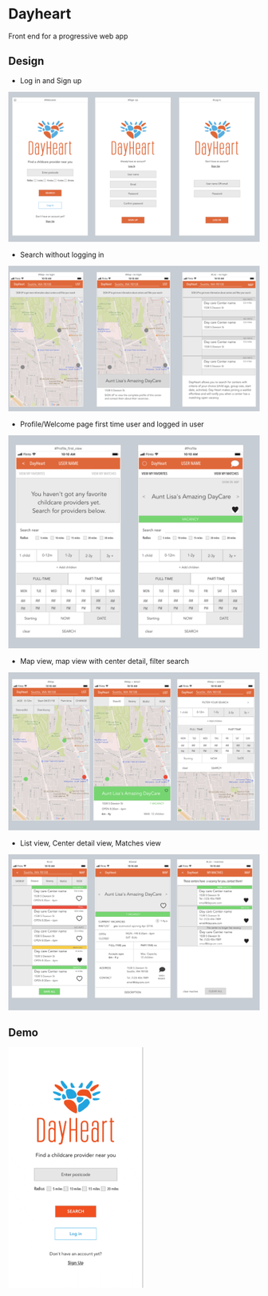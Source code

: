 # Dayheart
Front end for a progressive web app


## Design

* Log in and Sign up

![login](https://github.com/Venablena/Dayheart/blob/master/Templates/login.png )

* Search without logging in

![search_no-login](https://github.com/Venablena/Dayheart/blob/master/Templates/search_no-login.png )

* Profile/Welcome page first time user and logged in user

![welcome](https://github.com/Venablena/Dayheart/blob/master/Templates/welcome.png )

* Map view, map view with center detail, filter search

![search](https://github.com/Venablena/Dayheart/blob/master/Templates/search.png )

* List view, Center detail view, Matches view

![list-detail-matches](https://github.com/Venablena/Dayheart/blob/master/Templates/list-detail-matches.png)

## Demo

<img src="https://github.com/Venablena/Dayheart/blob/master/Templates/Dayheart_mock1.gif" width="270">
